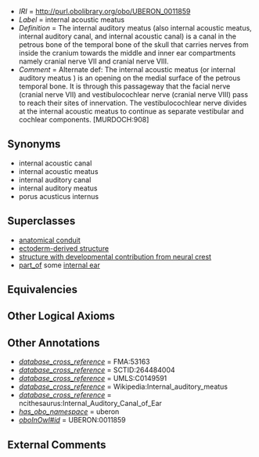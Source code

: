  * *IRI* = http://purl.obolibrary.org/obo/UBERON_0011859
 * *Label* = internal acoustic meatus
 * *Definition* = The internal auditory meatus (also internal acoustic meatus, internal auditory canal, and internal acoustic canal) is a canal in the petrous bone of the temporal bone of the skull that carries nerves from inside the cranium towards the middle and inner ear compartments namely cranial nerve VII and cranial nerve VIII.
 * *Comment* = Alternate def: The internal acoustic meatus (or internal auditory meatus ) is an opening on the medial surface of the petrous temporal bone. It is through this passageway that the facial nerve (cranial nerve VII) and vestibulocochlear nerve (cranial nerve VIII) pass to reach their sites of innervation. The vestibulocochlear nerve divides at the internal acoustic meatus to continue as separate vestibular and cochlear components. [MURDOCH:908]

## Synonyms

 * internal acoustic canal
 * internal acoustic meatus
 * internal auditory canal
 * internal auditory meatus
 * porus acusticus internus

## Superclasses

 * [anatomical conduit](../../UBERON/11/UBERON_0004111.md)
 * [ectoderm-derived structure](../../UBERON/21/UBERON_0004121.md)
 * [structure with developmental contribution from neural crest](../../UBERON/14/UBERON_0010314.md)
 * [part_of](../../BFO/50/BFO_0000050.md) some [internal ear](../../UBERON/46/UBERON_0001846.md)

## Equivalencies


## Other Logical Axioms


## Other Annotations

 * *[database_cross_reference](../../ef/oboInOwl#hasDbXref.md)* = FMA:53163
 * *[database_cross_reference](../../ef/oboInOwl#hasDbXref.md)* = SCTID:264484004
 * *[database_cross_reference](../../ef/oboInOwl#hasDbXref.md)* = UMLS:C0149591
 * *[database_cross_reference](../../ef/oboInOwl#hasDbXref.md)* = Wikipedia:Internal_auditory_meatus
 * *[database_cross_reference](../../ef/oboInOwl#hasDbXref.md)* = ncithesaurus:Internal_Auditory_Canal_of_Ear
 * *[has_obo_namespace](../../ce/oboInOwl#hasOBONamespace.md)* = uberon
 * *[oboInOwl#id](../../id/oboInOwl#id.md)* = UBERON:0011859

## External Comments

